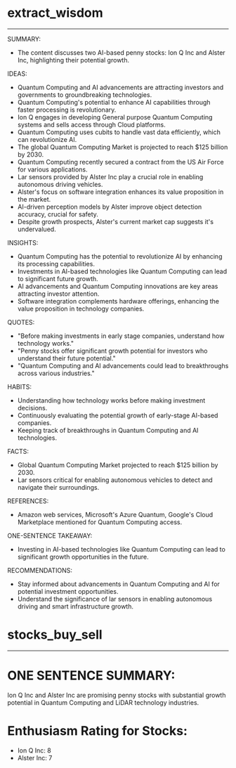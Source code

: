 # extract_wisdom

---

SUMMARY:

- The content discusses two AI-based penny stocks: Ion Q Inc and Alster Inc, highlighting their potential growth.

IDEAS:

- Quantum Computing and AI advancements are attracting investors and governments to groundbreaking technologies.
- Quantum Computing's potential to enhance AI capabilities through faster processing is revolutionary.
- Ion Q engages in developing General purpose Quantum Computing systems and sells access through Cloud platforms.
- Quantum Computing uses cubits to handle vast data efficiently, which can revolutionize AI.
- The global Quantum Computing Market is projected to reach $125 billion by 2030.
- Quantum Computing recently secured a contract from the US Air Force for various applications.
- Lar sensors provided by Alster Inc play a crucial role in enabling autonomous driving vehicles.
- Alster's focus on software integration enhances its value proposition in the market.
- AI-driven perception models by Alster improve object detection accuracy, crucial for safety.
- Despite growth prospects, Alster's current market cap suggests it's undervalued.

INSIGHTS:

- Quantum Computing has the potential to revolutionize AI by enhancing its processing capabilities.
- Investments in AI-based technologies like Quantum Computing can lead to significant future growth.
- AI advancements and Quantum Computing innovations are key areas attracting investor attention.
- Software integration complements hardware offerings, enhancing the value proposition in technology companies.

QUOTES:

- "Before making investments in early stage companies, understand how technology works."
- "Penny stocks offer significant growth potential for investors who understand their future potential."
- "Quantum Computing and AI advancements could lead to breakthroughs across various industries."

HABITS:

- Understanding how technology works before making investment decisions.
- Continuously evaluating the potential growth of early-stage AI-based companies.
- Keeping track of breakthroughs in Quantum Computing and AI technologies.

FACTS:

- Global Quantum Computing Market projected to reach $125 billion by 2030.
- Lar sensors critical for enabling autonomous vehicles to detect and navigate their surroundings.

REFERENCES:

- Amazon web services, Microsoft's Azure Quantum, Google's Cloud Marketplace mentioned for Quantum Computing access.

ONE-SENTENCE TAKEAWAY:

- Investing in AI-based technologies like Quantum Computing can lead to significant growth opportunities in the future.

RECOMMENDATIONS:

- Stay informed about advancements in Quantum Computing and AI for potential investment opportunities.
- Understand the significance of lar sensors in enabling autonomous driving and smart infrastructure growth.


# stocks_buy_sell

---

# ONE SENTENCE SUMMARY:
Ion Q Inc and Alster Inc are promising penny stocks with substantial growth potential in Quantum Computing and LiDAR technology industries.

# Enthusiasm Rating for Stocks:
- Ion Q Inc: 8
- Alster Inc: 7


